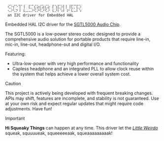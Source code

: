 ```
 ⢎⡑⡎⠑⢹⠁⡇ ⣏⡉⣎⣵⣎⣵⣎⣵ ⡏⢱⣏⡱⡇⡇⢸⣏⡉⣏⡱
 ⠢⠜⠣⠝⠸ ⠧⠤⠤⠜⠫⠜⠫⠜⠫⠜ ⠧⠜⠇⠱⠇⠸⠃⠧⠤⠇⠱
 an I2C driver for Embedded HAL
```

Embedded HAL I2C driver for the [SGTL5000 Audio Chip](https://www.nxp.com/products/audio/audio-converters/ultra-low-power-audio-codec:SGTL5000). 

The SGTL5000 is a low-power stereo codec designed to provide a comprehensive audio solution for portable products that require line-in, mic-in, line-out, headphone-out and digital I/O.

Featuring:

- Ultra-low-power with very high performance and functionality
- Capless headphone and an integrated PLL to allow clock reuse within the system that helps achieve a lower overall system cost.

> [!CAUTION]
> This project is actively being developed with frequent breaking changes. APIs may shift, features are incomplete, and stability is not guaranteed. Use at your own risk and expect regular updates that might require code adjustments. Have fun!

> [!IMPORTANT]
> **Hi Squeaky Things** can happen at any time. This driver let the [_Little Weirdo_](https://github.com/hi-squeaky-things/little-weirdo) squeak, squuuueak, squeeeeeaak, squeaaaaaaaaak!
